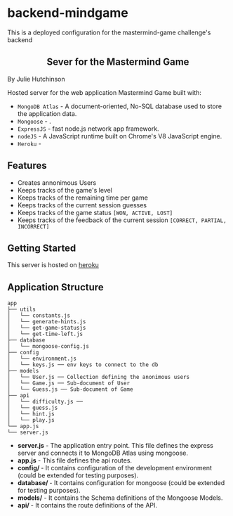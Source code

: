 # backend-mindgame
This is a deployed configuration for the mastermind-game challenge's backend

<h2 align="center">
Sever for the Mastermind Game
</h2>
<p align="left">
By Julie Hutchinson
</p>

Hosted server for the web application Mastermind Game built with:

- `MongoDB Atlas` - A document-oriented, No-SQL database used to store the application data.
- `Mongoose` - .
- `ExpressJS` - fast node.js network app framework.
- `nodeJS` - A JavaScript runtime built on Chrome's V8 JavaScript engine.
- `Heroku` -

## Features
- Creates annonimous Users
- Keeps tracks of the game's level
- Keeps tracks of the remaining time per game
- Keeps tracks of the current session guesses
- Keeps tracks of the game status `[WON, ACTIVE, LOST]`
- Keeps tracks of the feedback of the current session `[CORRECT, PARTIAL, INCORRECT]`

## Getting Started

This server is hosted on [heroku](https://jshutchinson-mastermind-game.herokuapp.com/)

## Application Structure

```
app
├── utils
│   └── constants.js
│   └── generate-hints.js
│   └── get-game-statusjs
│   └── get-time-left.js
├── database
│   └── mongoose-config.js
├── config
│   └── environment.js
│   └── keys.js ── env keys to connect to the db
├── models
│   └── User.js ── Collection defining the anonimous users
│   └── Game.js ── Sub-document of User
│   └── Guess.js ── Sub-document of Game
├── api
│   └── difficulty.js ──
│   └── guess.js
│   └── hint.js
│   └── play.js
└── app.js
└── server.js
```

- <b>server.js</b> - The application entry point. This file defines the express server and connects it to MongoDB Atlas using mongoose.
- <b>app.js</b> - This file defines the api routes.
- <b>config/ </b> - It contains configuration of the development environment (could be extended for testing purposes).
- <b>database/ </b> - It contains configuration for mongoose (could be extended for testing purposes).
- <b>models/</b> - It contains the Schema definitions of the Mongoose Models.
- <b>api/ </b> - It contains the route definitions of the API.

